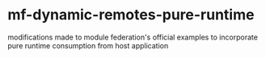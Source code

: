 # mf-dynamic-remotes-pure-runtime
modifications made to module federation's official examples to incorporate pure runtime consumption from host application
